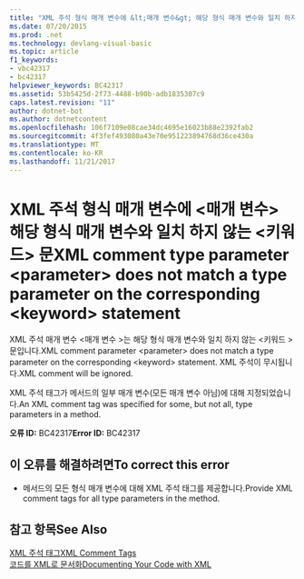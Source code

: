 ```yaml
---
title: "XML 주석 형식 매개 변수에 &lt;매개 변수&gt; 해당 형식 매개 변수와 일치 하지 않는 &lt;키워드&gt; 문"
ms.date: 07/20/2015
ms.prod: .net
ms.technology: devlang-visual-basic
ms.topic: article
f1_keywords:
- vbc42317
- bc42317
helpviewer_keywords: BC42317
ms.assetid: 53b5425d-2f73-4488-b90b-adb1835307c9
caps.latest.revision: "11"
author: dotnet-bot
ms.author: dotnetcontent
ms.openlocfilehash: 106f7109e08cae34dc4695e16023b88e2392fab2
ms.sourcegitcommit: 4f3fef493080a43e70e951223894768d36ce430a
ms.translationtype: MT
ms.contentlocale: ko-KR
ms.lasthandoff: 11/21/2017
---
```

# <a name="xml-comment-type-parameter-ltparametergt-does-not-match-a-type-parameter-on-the-corresponding-ltkeywordgt-statement"></a><span data-ttu-id="4d218-102">XML 주석 형식 매개 변수에 &lt;매개 변수&gt; 해당 형식 매개 변수와 일치 하지 않는 &lt;키워드&gt; 문</span><span class="sxs-lookup"><span data-stu-id="4d218-102">XML comment type parameter &lt;parameter&gt; does not match a type parameter on the corresponding &lt;keyword&gt; statement</span></span>
<span data-ttu-id="4d218-103">XML 주석 매개 변수 \<매개 변수 >는 해당 형식 매개 변수와 일치 하지 않는 \<키워드 > 문입니다.</span><span class="sxs-lookup"><span data-stu-id="4d218-103">XML comment parameter \<parameter> does not match a type parameter on the corresponding \<keyword> statement.</span></span> <span data-ttu-id="4d218-104">XML 주석이 무시됩니다.</span><span class="sxs-lookup"><span data-stu-id="4d218-104">XML comment will be ignored.</span></span>  
  
 <span data-ttu-id="4d218-105">XML 주석 태그가 메서드의 일부 매개 변수(모든 매개 변수 아님)에 대해 지정되었습니다.</span><span class="sxs-lookup"><span data-stu-id="4d218-105">An XML comment tag was specified for some, but not all, type parameters in a method.</span></span>  
  
 <span data-ttu-id="4d218-106">**오류 ID:** BC42317</span><span class="sxs-lookup"><span data-stu-id="4d218-106">**Error ID:** BC42317</span></span>  
  
## <a name="to-correct-this-error"></a><span data-ttu-id="4d218-107">이 오류를 해결하려면</span><span class="sxs-lookup"><span data-stu-id="4d218-107">To correct this error</span></span>  
  
-   <span data-ttu-id="4d218-108">메서드의 모든 형식 매개 변수에 대해 XML 주석 태그를 제공합니다.</span><span class="sxs-lookup"><span data-stu-id="4d218-108">Provide XML comment tags for all type parameters in the method.</span></span>  
  
## <a name="see-also"></a><span data-ttu-id="4d218-109">참고 항목</span><span class="sxs-lookup"><span data-stu-id="4d218-109">See Also</span></span>  
 [<span data-ttu-id="4d218-110">XML 주석 태그</span><span class="sxs-lookup"><span data-stu-id="4d218-110">XML Comment Tags</span></span>](../../visual-basic/language-reference/xmldoc/recommended-xml-tags-for-documentation-comments.md)  
 [<span data-ttu-id="4d218-111">코드를 XML로 문서화</span><span class="sxs-lookup"><span data-stu-id="4d218-111">Documenting Your Code with XML</span></span>](../../visual-basic/programming-guide/program-structure/documenting-your-code-with-xml.md)
